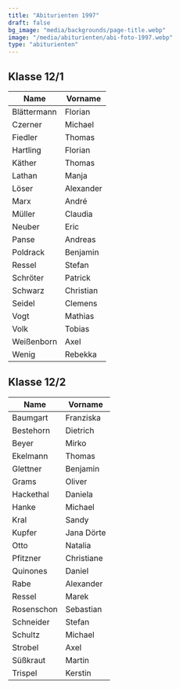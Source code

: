 ```yaml
---
title: "Abiturienten 1997"
draft: false
bg_image: "media/backgrounds/page-title.webp"
image: "/media/abiturienten/abi-foto-1997.webp"
type: "abiturienten"
---
```


## Klasse 12/1

|Name|Vorname|
|-|-|
|Blättermann|Florian|
|Czerner|Michael|
|Fiedler|Thomas|
|Hartling|Florian|
|Käther|Thomas|
|Lathan|Manja|
|Löser|Alexander|
|Marx|André|
|Müller|Claudia|
|Neuber|Eric|
|Panse|Andreas|
|Poldrack|Benjamin|
|Ressel|Stefan|
|Schröter|Patrick|
|Schwarz|Christian|
|Seidel|Clemens|
|Vogt|Mathias|
|Volk|Tobias|
|Weißenborn|Axel|
|Wenig|Rebekka|

## Klasse 12/2

|Name|Vorname|
|-|-|
|Baumgart|Franziska|
|Bestehorn|Dietrich|
|Beyer|Mirko|
|Ekelmann|Thomas|
|Glettner|Benjamin|
|Grams|Oliver|
|Hackethal|Daniela|
|Hanke|Michael|
|Kral|Sandy|
|Kupfer|Jana Dörte|
|Otto|Natalia|
|Pfitzner|Christiane|
|Quinones|Daniel|
|Rabe|Alexander|
|Ressel|Marek|
|Rosenschon|Sebastian|
|Schneider|Stefan|
|Schultz|Michael|
|Strobel|Axel|
|Süßkraut|Martin|
|Trispel|Kerstin|
